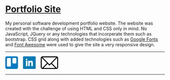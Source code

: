 # <span style="color:lightblue" target="_blank"> [Portfolio Site](https://Zynorthis.github.io)

My personal software development portfolio website. The website was created with the challenge of using HTML and CSS only in mind. No JavaScript, JQuery or any technologies that incorperate them such as bootstrap. CSS grid along with added technologies such as [Google Fonts](https://fonts.google.com/) and [Font Awesome](https://fontawesome.com/) were used to give the site a very responsive design.

<hr/>

[<img src="https://github.com/Zynorthis/Bluestone/blob/master/bluestone/github_assests/pictures/trello_icon.png" width="40" height="40" alt="Trello">](https://trello.com/b/E0PazU97/portfolio-site "Trello")&nbsp;&nbsp;&nbsp;&nbsp;[<img src="https://github.com/Zynorthis/Bluestone/blob/master/bluestone/github_assests/pictures/linkedin_icon.png" width="40" height="40" alt="LinkedIn">](https://www.linkedin.com/in/jacob-taylor-a962a2181/ "LinkedIn")&nbsp;&nbsp;&nbsp;&nbsp;[<img src="https://github.com/Zynorthis/Bluestone/blob/master/bluestone/github_assests/pictures/email_icon.png" width="55" height="40" alt="Email">](mailto:jacobtaylor727@outlook.com?Subject=Hello_Jacob "Email")

<hr/>